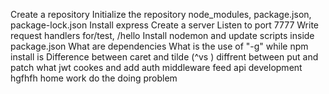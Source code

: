 Create a repository
Initialize the repository
node_modules, package.json, package-lock.json
Install express
Create a server
Listen to port 7777
Write request handlers for/test, /hello
Install nodemon and update scripts inside package.json
What are dependencies
What is the use of "-g" while npm install is
Difference between caret and tilde (^vs )
diffrent between put and patch
what jwt 
cookes 
and add auth middleware
feed api development
hgfhfh
home work do the doing problem